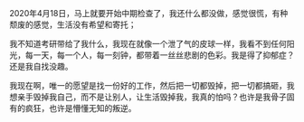 2020年4月18日，马上就要开始中期检查了，我还什么都没做，感觉很慌，有种颓废的感觉，生活没有希望和寄托；

我不知道考研带给了我什么，我现在就像一个泄了气的皮球一样，我看不到任何阳光，每一天，每一个人，每一刻钟，都带着一丝丝悲剧的色彩。我是得了抑郁症？还是我自找没趣。

我现在啊，唯一的愿望是找一份好的工作，然后把一切都毁掉，把一切都搞砸，我想亲手毁掉我自己，而不是让别人，让生活毁掉我，我真的怕吗？也许是我骨子固有的疯狂，也许是懵懂无知的叛逆。